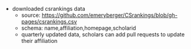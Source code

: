 - downloaded csrankings data
    - source: https://github.com/emeryberger/CSrankings/blob/gh-pages/csrankings.csv
    - schema: name,affiliation,homepage,scholarid
    - quarterly updated data, scholars can add pull requests to update their affiliation

